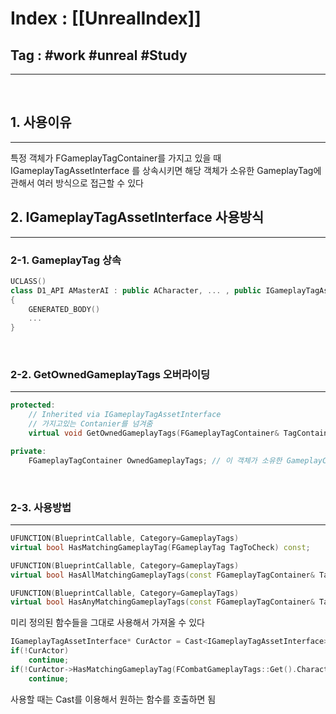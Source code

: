 # Index : [[UnrealIndex]]
## Tag : #work #unreal #Study 
---
   
## 1. 사용이유
---
특정 객체가 FGameplayTagContainer를 가지고 있을 때
IGameplayTagAssetInterface 를 상속시키면 해당 객체가 소유한 GameplayTag에 관해서 여러 방식으로 접근할 수 있다
   
   
## 2. IGameplayTagAssetInterface 사용방식
---
### 2-1. GameplayTag 상속
```cpp
UCLASS()  
class D1_API AMasterAI : public ACharacter, ... , public IGameplayTagAssetInterface  
{  
    GENERATED_BODY()
    ...
}
```
   
### 2-2. GetOwnedGameplayTags 오버라이딩
---
```cpp
protected:
	// Inherited via IGameplayTagAssetInterface  
	// 가지고있는 Contanier를 넘겨줌
	virtual void GetOwnedGameplayTags(FGameplayTagContainer& TagContainer) const override { TagContainer = OwnedGameplayTags; }

private:
	FGameplayTagContainer OwnedGameplayTags; // 이 객체가 소유한 GameplayContainer
```
   
### 2-3. 사용방법
---
```cpp
UFUNCTION(BlueprintCallable, Category=GameplayTags)  
virtual bool HasMatchingGameplayTag(FGameplayTag TagToCheck) const;

UFUNCTION(BlueprintCallable, Category=GameplayTags)  
virtual bool HasAllMatchingGameplayTags(const FGameplayTagContainer& TagContainer) const;

UFUNCTION(BlueprintCallable, Category=GameplayTags)  
virtual bool HasAnyMatchingGameplayTags(const FGameplayTagContainer& TagContainer) const;
```
미리 정의된 함수들을 그대로 사용해서 가져올 수 있다

```cpp
IGameplayTagAssetInterface* CurActor = Cast<IGameplayTagAssetInterface>(SensoredActor); //Player가 아닌 Actor는 탐지되도 반응 없게 함  
if(!CurActor)  
    continue;  
if(!CurActor->HasMatchingGameplayTag(FCombatGameplayTags::Get().Character_Player))  
    continue;
```
사용할 때는 Cast를 이용해서 원하는 함수를 호출하면 됨
